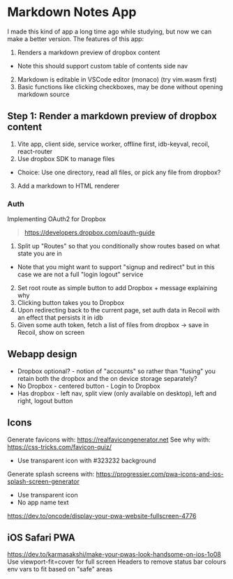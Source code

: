 Markdown Notes App
==================

I made this kind of app a long time ago while studying, but now we can make a better version.
The features of this app:

1. Renders a markdown preview of dropbox content
  - Note this should support custom table of contents side nav
2. Markdown is editable in VSCode editor (monaco) (try vim.wasm first)
3. Basic functions like clicking checkboxes, may be done without opening markdown source

Step 1: Render a markdown preview of dropbox content
----------------------------------------------------

1. Vite app, client side, service worker, offline first, idb-keyval, recoil, react-router
2. Use dropbox SDK to manage files
  - Choice: Use one directory, read all files, or pick any file from dropbox?
3. Add a markdown to HTML renderer

### Auth
Implementing OAuth2 for Dropbox

> https://developers.dropbox.com/oauth-guide

1. Split up "Routes" so that you conditionally show routes based on what state you are in
  - Note that you might want to support "signup and redirect" but in this case we are not a full "login logout" service
2. Set root route as simple button to add Dropbox + message explaining why
3. Clicking button takes you to Dropbox
4. Upon redirecting back to the current page, set auth data in Recoil with an effect that persists it in idb
5. Given some auth token, fetch a list of files from dropbox -> save in Recoil, show on screen

Webapp design
-------------

- Dropbox optional? - notion of "accounts" so rather than "fusing" you retain both the dropbox and the on device storage separately?
- No Dropbox - centered button - Login to Dropbox
- Has dropbox - left nav, split view (only available on desktop), left and right, logout button

Icons
-----
Generate favicons with: https://realfavicongenerator.net
See why with: https://css-tricks.com/favicon-quiz/
- Use transparent icon with #323232 background

Generate splash screens with: https://progressier.com/pwa-icons-and-ios-splash-screen-generator
- Use transparent icon
- No app name text

https://dev.to/oncode/display-your-pwa-website-fullscreen-4776

iOS Safari PWA
--------------
https://dev.to/karmasakshi/make-your-pwas-look-handsome-on-ios-1o08
Use viewport-fit=cover for full screen
Headers to remove status bar colours
env vars to fit based on "safe" areas
